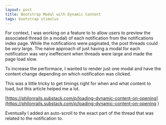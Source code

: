 ```yaml
---
layout: post
title: Bootstrap Modal with Dynamic Content
tags: bootstrap stimulus
---
```


For context, I was working on a feature to to allow users to preview the associated thread (in a modal) of each notification from the notifications index page. While the notifications were paginated, the post threads could be _very_ large. The naive approach of just having a modal for each notification was very ineffecient when threads were large and made the page load slow.

To increase the performace, I wanted to render just one modal and have the content change depending on which notification was clicked.

This was a little tricky to get timings right for when and what content to load, but this article helped me a lot.

[https://philonrails.substack.com/p/loading-dynamic-content-on-opening](https://philonrails.substack.com/p/loading-dynamic-content-on-opening
)

Eventually I added an auto-scroll to the exact part of the thread that was related to the notification to.
